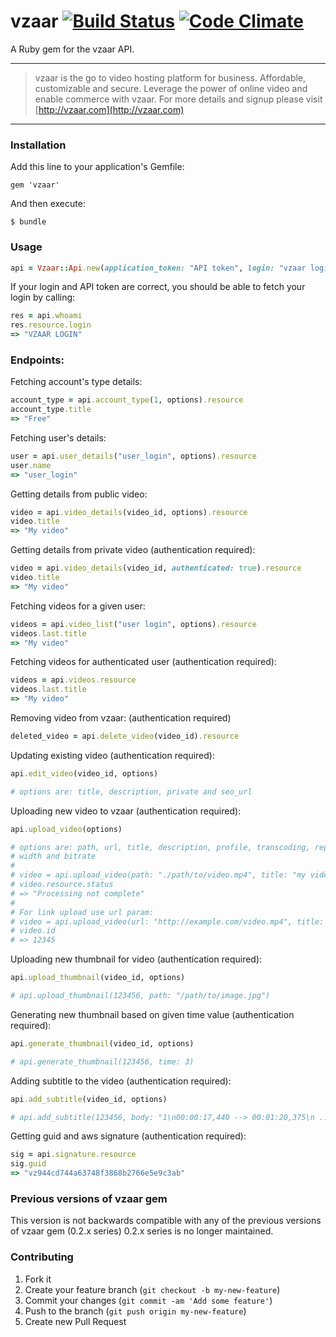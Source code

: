 # vzaar  [![Build Status](https://secure.travis-ci.org/vzaar/vzaar-api-ruby.png)](http://travis-ci.org/vzaar/vzaar-api-ruby) [![Code Climate](https://codeclimate.com/github/vzaar/vzaar-api-ruby.png)](https://codeclimate.com/github/vzaar/vzaar-api-ruby)

A Ruby gem for the vzaar API.

---

>vzaar is the go to video hosting platform for business. Affordable, customizable and secure. Leverage the power of online video and enable commerce with vzaar. For more details and signup please visit [http://vzaar.com](http://vzaar.com)

----

### Installation

Add this line to your application's Gemfile:

    gem 'vzaar'

And then execute:

    $ bundle


### Usage

```ruby
api = Vzaar::Api.new(application_token: "API token", login: "vzaar login")
```

If your login and API token are correct, you should be able to fetch your login by calling:
```ruby
res = api.whoami
res.resource.login
=> "VZAAR LOGIN"
```

### Endpoints:

Fetching account's type details:
```ruby
account_type = api.account_type(1, options).resource
account_type.title
=> "Free"
```

Fetching user's details:
```ruby
user = api.user_details("user_login", options).resource
user.name
=> "user_login"
```

Getting details from public video:
```ruby
video = api.video_details(video_id, options).resource
video.title
=> "My video"
```

Getting details from private video (authentication required):
```ruby
video = api.video_details(video_id, authenticated: true).resource
video.title
=> "My video"
```

Fetching videos for a given user:
```ruby
videos = api.video_list("user login", options).resource
videos.last.title
=> "My video"
```

Fetching videos for authenticated user (authentication required):
```ruby
videos = api.videos.resource
videos.last.title
=> "My video"
```

Removing video from vzaar: (authentication required)
```ruby
deleted_video = api.delete_video(video_id).resource
```

Updating existing video (authentication required):
```ruby
api.edit_video(video_id, options)

# options are: title, description, private and seo_url
```

Uploading new video to vzaar (authentication required):
```ruby
api.upload_video(options)

# options are: path, url, title, description, profile, transcoding, replace_id,
# width and bitrate
#
# video = api.upload_video(path: "./path/to/video.mp4", title: "my video").resource
# video.resource.status
# => "Processing not complete"
#
# For link upload use url param:
# video = api.upload_video(url: "http://example.com/video.mp4", title: "my video").resource
# video.id
# => 12345
```

Uploading new thumbnail for video (authentication required):
```ruby
api.upload_thumbnail(video_id, options)

# api.upload_thumbnail(123456, path: "/path/to/image.jpg")
```

Generating new thumbnail based on given time value (authentication required):
```ruby
api.generate_thumbnail(video_id, options)

# api.generate_thumbnail(123456, time: 3)
```

Adding subtitle to the video (authentication required):
```ruby
api.add_subtitle(video_id, options)

# api.add_subtitle(123456, body: "1\n00:00:17,440 --> 00:01:20,375\n ......", language: "en")
```

Getting guid and aws signature (authentication required):
```ruby
sig = api.signature.resource
sig.guid
=> "vz944cd744a63748f3868b2766e5e9c3ab"
```

### Previous versions of vzaar gem

This version is not backwards compatible with any of the previous versions of vzaar gem (0.2.x series)
0.2.x series is no longer maintained.


### Contributing

1. Fork it
2. Create your feature branch (`git checkout -b my-new-feature`)
3. Commit your changes (`git commit -am 'Add some feature'`)
4. Push to the branch (`git push origin my-new-feature`)
5. Create new Pull Request
